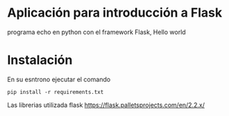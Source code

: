 # Aplicación para introducción a Flask

programa echo en python con el framework Flask, Hello world

# Instalación

En su esntrono ejecutar el comando
```
pip install -r requirements.txt
```
Las librerias utilizada flask https://flask.palletsprojects.com/en/2.2.x/